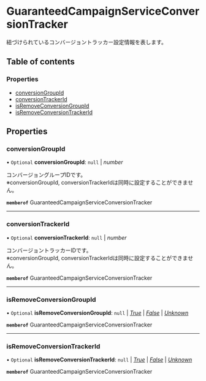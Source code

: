 # GuaranteedCampaignServiceConversionTracker


<div lang=\"ja\"> 紐づけられているコンバージョントラッカー設定情報を表します。<br> </div> 

## Table of contents

### Properties

- [conversionGroupId](guaranteedcampaignserviceconversiontracker.md#conversiongroupid)
- [conversionTrackerId](guaranteedcampaignserviceconversiontracker.md#conversiontrackerid)
- [isRemoveConversionGroupId](guaranteedcampaignserviceconversiontracker.md#isremoveconversiongroupid)
- [isRemoveConversionTrackerId](guaranteedcampaignserviceconversiontracker.md#isremoveconversiontrackerid)

## Properties

### conversionGroupId

• `Optional` **conversionGroupId**: ``null`` \| *number*

<div lang=\"ja\"> コンバージョングループIDです。<br> ※conversionGroupId, conversionTrackerIdは同時に設定することができません。 </div> 

**`memberof`** GuaranteedCampaignServiceConversionTracker

___

### conversionTrackerId

• `Optional` **conversionTrackerId**: ``null`` \| *number*

<div lang=\"ja\"> コンバージョントラッカーIDです。<br> ※conversionGroupId, conversionTrackerIdは同時に設定することができません。 </div> 

**`memberof`** GuaranteedCampaignServiceConversionTracker

___

### isRemoveConversionGroupId

• `Optional` **isRemoveConversionGroupId**: ``null`` \| [*True*](./enums/guaranteedcampaignserviceisremoveflg.md#true) \| [*False*](./enums/guaranteedcampaignserviceisremoveflg.md#false) \| [*Unknown*](./enums/guaranteedcampaignserviceisremoveflg.md#unknown)

**`memberof`** GuaranteedCampaignServiceConversionTracker

___

### isRemoveConversionTrackerId

• `Optional` **isRemoveConversionTrackerId**: ``null`` \| [*True*](./enums/guaranteedcampaignserviceisremoveflg.md#true) \| [*False*](./enums/guaranteedcampaignserviceisremoveflg.md#false) \| [*Unknown*](./enums/guaranteedcampaignserviceisremoveflg.md#unknown)

**`memberof`** GuaranteedCampaignServiceConversionTracker
